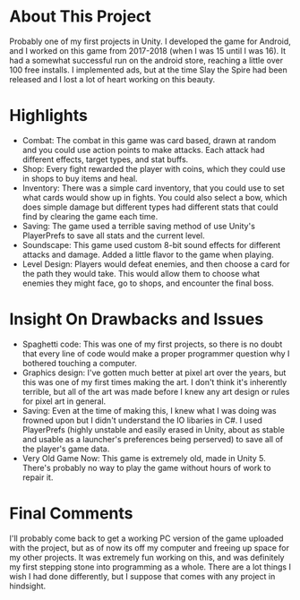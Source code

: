 # About This Project
Probably one of my first projects in Unity. I developed the game for Android, and I worked on this game from 2017-2018 (when I was 15 until I was 16). It had a somewhat successful run on the android store, reaching a little over 100 free installs. I implemented ads, but at the time Slay the Spire had been released and I lost a lot of heart working on this beauty.

# Highlights
* Combat: The combat in this game was card based, drawn at random and you could use action points to make attacks. Each attack had different effects, target types, and stat buffs.
* Shop: Every fight rewarded the player with coins, which they could use in shops to buy items and heal.
* Inventory: There was a simple card inventory, that you could use to set what cards would show up in fights. You could also select a bow, which does simple damage but different types had different stats that could find by clearing the game each time.
* Saving: The game used a terrible saving method of use Unity's PlayerPrefs to save all stats and the current level.
* Soundscape: This game used custom 8-bit sound effects for different attacks and damage. Added a little flavor to the game when playing.
* Level Design: Players would defeat enemies, and then choose a card for the path they would take. This would allow them to choose what enemies they might face, go to shops, and encounter the final boss.

# Insight On Drawbacks and Issues
* Spaghetti code: This was one of my first projects, so there is no doubt that every line of code would make a proper programmer question why I bothered touching a computer.
* Graphics design: I've gotten much better at pixel art over the years, but this was one of my first times making the art. I don't think it's inherently terrible, but all of the art was made before I knew any art design or rules for pixel art in general.
* Saving: Even at the time of making this, I knew what I was doing was frowned upon but I didn't understand the IO libaries in C#. I used PlayerPrefs (highly unstable and easily erased in Unity, about as stable and usable as a launcher's preferences being perserved) to save all of the player's game data.
* Very Old Game Now: This game is extremely old, made in Unity 5. There's probably no way to play the game without hours of work to repair it.

# Final Comments
I'll probably come back to get a working PC version of the game uploaded with the project, but as of now its off my computer and freeing up space for my other projects. It was extremely fun working on this, and was definitely my first stepping stone into programming as a whole. There are a lot things I wish I had done differently, but I suppose that comes with any project in hindsight.